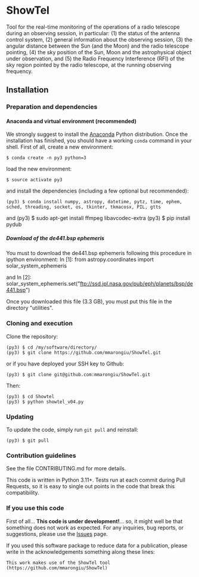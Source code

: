 # ShowTel
Tool for the real-time monitoring of the operations of a radio telescope during an observing session, in particular: (1) the status of the antenna control system, (2) general information about the observing session, (3) the angular distance between the Sun (and the Moon) and the radio telescope pointing, (4) the sky position of the Sun, Moon and the astrophysical object under observation, and (5) the Radio Frequency Interference (RFI) of the sky region pointed by the radio telescope, at the running observing frequency.



## Installation



### Preparation and dependencies



#### Anaconda and virtual environment (recommended)
We strongly suggest to install the
[Anaconda](https://www.anaconda.com) Python distribution.
Once the installation has finished, you should have a working `conda`
command in your shell. First of all, create a new environment:

    $ conda create -n py3 python=3

load the new environment:

    $ source activate py3

and install the dependencies (including a few optional but recommended):

    (py3) $ conda install numpy, astropy, datetime, pytz, time, ephem, sched, threading, socket, os, tkinter, tkmacosx, PIL, gtts

and
    (py3) $ sudo apt-get install ffmpeg libavcodec-extra
    (py3) $ pip install pydub



##### Download of the de441.bsp ephemeris
You must to download the de441.bsp ephemeris following this procedure in ipython environment:
    In [1]: from astropy.coordinates import solar_system_ephemeris

and
    In [2]: solar_system_ephemeris.set("ftp://ssd.jpl.nasa.gov/pub/eph/planets/bsp/de441.bsp")

Once you downloaded this file (3.3 GB), you must put this file in the directory "utilities".



### Cloning and execution

Clone the repository:

    (py3) $ cd /my/software/directory/
    (py3) $ git clone https://github.com/mmarongiu/ShowTel.git

or if you have deployed your SSH key to Github:

    (py3) $ git clone git@github.com:mmarongiu/ShowTel.git

Then:

    (py3) $ cd Showtel
    (py3) $ python showtel_v04.py


### Updating

To update the code, simply run `git pull` and reinstall:

    (py3) $ git pull


### Contribution guidelines

See the file CONTRIBUTING.md for more details.

This code is written in Python 3.11+. Tests run at each commit during Pull Requests, so it is easy to single out points in the code that break this compatibility.


### If you use this code

First of all... **This code is under development!**... so, it might well be that something does not work as expected. For any inquiries, bug reports, or suggestions, please use the [Issues](https://github.com/mmarongiu/ShowTel/issues) page.

If you used this software package to reduce data for a publication, please write in the acknowledgements something along these lines:

    This work makes use of the ShowTel tool (https://github.com/mmarongiu/ShowTel)